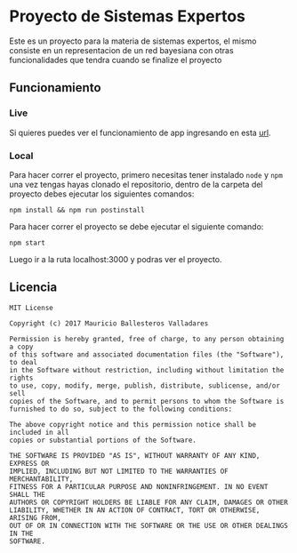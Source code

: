 # Proyecto de Sistemas Expertos

Este es un proyecto para la materia de sistemas expertos, el mismo
consiste en un representacion de un red bayesiana con otras funcionalidades
que tendra cuando se finalize el proyecto

## Funcionamiento

### Live

Si quieres puedes ver el funcionamiento de app ingresando en esta [url](http://bayesianas.mauriballes.me).

### Local

Para hacer correr el proyecto, primero necesitas tener instalado `node` y `npm`
una vez tengas hayas clonado el repositorio, dentro de la carpeta del proyecto debes
ejecutar los siguientes comandos:

`npm install && npm run postinstall`

Para hacer correr el proyecto se debe ejecutar el siguiente comando:

`npm start`

Luego ir a la ruta localhost:3000 y podras ver el proyecto.

## Licencia

```
MIT License

Copyright (c) 2017 Mauricio Ballesteros Valladares

Permission is hereby granted, free of charge, to any person obtaining a copy
of this software and associated documentation files (the "Software"), to deal
in the Software without restriction, including without limitation the rights
to use, copy, modify, merge, publish, distribute, sublicense, and/or sell
copies of the Software, and to permit persons to whom the Software is
furnished to do so, subject to the following conditions:

The above copyright notice and this permission notice shall be included in all
copies or substantial portions of the Software.

THE SOFTWARE IS PROVIDED "AS IS", WITHOUT WARRANTY OF ANY KIND, EXPRESS OR
IMPLIED, INCLUDING BUT NOT LIMITED TO THE WARRANTIES OF MERCHANTABILITY,
FITNESS FOR A PARTICULAR PURPOSE AND NONINFRINGEMENT. IN NO EVENT SHALL THE
AUTHORS OR COPYRIGHT HOLDERS BE LIABLE FOR ANY CLAIM, DAMAGES OR OTHER
LIABILITY, WHETHER IN AN ACTION OF CONTRACT, TORT OR OTHERWISE, ARISING FROM,
OUT OF OR IN CONNECTION WITH THE SOFTWARE OR THE USE OR OTHER DEALINGS IN THE
SOFTWARE.
```
